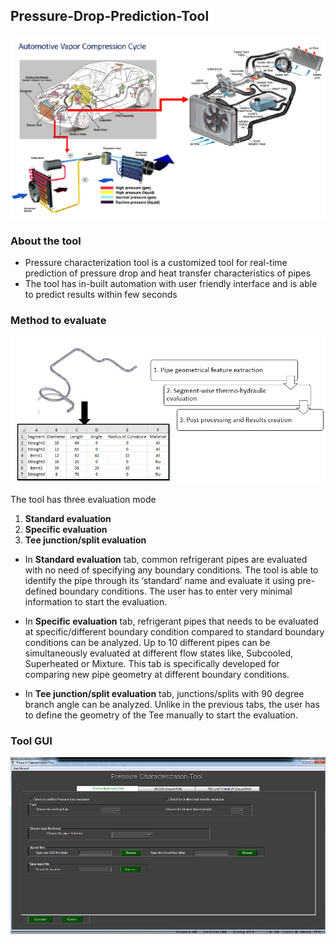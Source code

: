 ## Pressure-Drop-Prediction-Tool

![](https://github.com/revanks/Pressure-Drop-Prediction-Tool/blob/main/Images/2.png)


### About the tool
- Pressure characterization tool is a customized tool for real-time prediction of pressure drop and heat transfer characteristics of pipes
- The tool has in-built automation with user friendly interface and is able to predict results within few seconds

### Method to evaluate
![](https://github.com/revanks/Pressure-Drop-Prediction-Tool/blob/main/Images/1.PNG)

The tool has three evaluation mode 
1. 	**Standard evaluation**
2. 	**Specific evaluation**
3. 	**Tee junction/split evaluation**

- In **Standard evaluation** tab, common refrigerant pipes are evaluated with no need of specifying any boundary conditions. The tool is able to identify the pipe through its ‘standard’ name and evaluate it using pre-defined boundary conditions. The user has to enter very minimal
information to start the evaluation.

- In **Specific evaluation** tab, refrigerant pipes that needs to be evaluated at specific/different boundary condition compared to standard boundary conditions can be analyzed. Up to 10 different pipes can be simultaneously evaluated at different flow states like, Subcooled, Superheated or Mixture. This tab is specifically developed for comparing new pipe geometry at different boundary conditions.

- In **Tee junction/split evaluation** tab, junctions/splits with 90 degree branch angle can be analyzed. Unlike in the previous tabs, the user has to define the geometry of the Tee manually to start the evaluation.

### Tool GUI
![](https://github.com/revanks/Pressure-Drop-Prediction-Tool/blob/main/Images/3.png)
